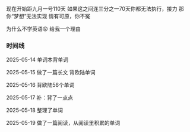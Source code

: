 现在开始距九月一号110天
如果这之间连三分之一70天你都无法执行，接力
那你“梦想”无法实现
情有可原，你不冤

为什么不学英语😡
给我一个理由

### 时间线
2025-05-14
单词本背单词

2025-05-15
做了一篇长文
背欧陆单词

2025-05-16
背欧陆56个单词

2025-05-17
补：背了一点点

2025-05-18
整理了单词

2025-05-19
做了一篇阅读，从阅读里积累的单词

